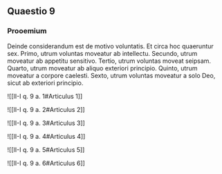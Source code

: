 ## Quaestio 9

### Prooemium

Deinde considerandum est de motivo voluntatis. Et circa hoc quaeruntur sex. Primo, utrum voluntas moveatur ab intellectu. Secundo, utrum moveatur ab appetitu sensitivo. Tertio, utrum voluntas moveat seipsam. Quarto, utrum moveatur ab aliquo exteriori principio. Quinto, utrum moveatur a corpore caelesti. Sexto, utrum voluntas moveatur a solo Deo, sicut ab exteriori principio.

![[II-I q. 9 a. 1#Articulus 1]]

![[II-I q. 9 a. 2#Articulus 2]]

![[II-I q. 9 a. 3#Articulus 3]]

![[II-I q. 9 a. 4#Articulus 4]]

![[II-I q. 9 a. 5#Articulus 5]]

![[II-I q. 9 a. 6#Articulus 6]]

